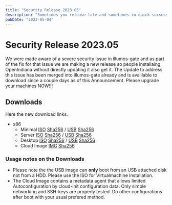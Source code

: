 ```yaml
---
title: "Security Release 2023.05"
description: "Sometimes you release late and sometimes in quick sucsession. This time unfortunately becasue of a security issue. UPGRADE NOW!!!"
pubDate: "2023-05-04"
---
```


# Security Release 2023.05
We were made aware of a severe security Issue in illumos-gate and as part of the fix for that Issue we are making a new release so people installaing OpenIndiana without directly updating it
also get it. The Update to address this issue has been merged into illumos-gate already and is avalilable to download since a couple days as of this Announcement. Please upgrade your machines
NOW!!!

## Downloads
Here the new download links.
- x86 
  - Minimal [ISO](https://dlc.openindiana.org/isos/hipster/20230502/OI-hipster-minimal-20230502.iso) [Sha256](https://dlc.openindiana.org/isos/hipster/20230502/OI-hipster-minimal-20230502.iso.sha256sum) / [USB](https://dlc.openindiana.org/isos/hipster/20230502/OI-hipster-minimal-20230502.usb) [Sha256](https://dlc.openindiana.org/isos/hipster/20230502/OI-hipster-minimal-20230502.usb.sha256sum)
  - Server  [ISO](https://dlc.openindiana.org/isos/hipster/20230502/OI-hipster-text-20230502.iso) [Sha256](https://dlc.openindiana.org/isos/hipster/20230502/OI-hipster-text-20230502.iso.sha256sum) / [USB](https://dlc.openindiana.org/isos/hipster/20230502/OI-hipster-text-20230502.usb) [Sha256](https://dlc.openindiana.org/isos/hipster/20230502/OI-hipster-text-20230502.usb.sha256sum)
  - Desktop [ISO](https://dlc.openindiana.org/isos/hipster/20230502/OI-hipster-gui-20230502.iso) [Sha256](https://dlc.openindiana.org/isos/hipster/20230502/OI-hipster-gui-20230502.iso.sha256sum) / [USB](https://dlc.openindiana.org/isos/hipster/20230502/OI-hipster-gui-20230502.usb) [Sha256](https://dlc.openindiana.org/isos/hipster/20230502/OI-hipster-gui-20230502.usb.sha256sum)
  - Cloud Image [IMG](https://dlc.openindiana.org/isos/hipster/20230502/OI-hipster-cloudimage.img.gz) [Sha256](https://dlc.openindiana.org/isos/hipster/20230502/OI-hipster-cloudimage.img.gz.sha256sum)
### Usage notes on the Downloads
- Please note the the USB image can **only** boot from an USB attached disk not from a HDD. Please use the ISO for Virtualmachine Installation. 
- The Cloud Image contains a metadata agent that allows limited Autoconfiguration by cloud-init configuration data. Only simple networking and SSH-keys are properly tested. Do other configurations after boot with your usual prefered method.

